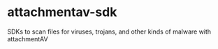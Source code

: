 # attachmentav-sdk
SDKs to scan files for viruses, trojans, and other kinds of malware with attachmentAV
